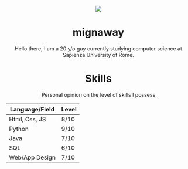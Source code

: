 <p align="center">
    <img src="https://user-images.githubusercontent.com/40722616/177396381-3c780981-1cb0-4cef-a29a-dd8ef4d7b5af.png">

<h1 align="center">mignaway</h1>

<p align="center">Hello there, I am a 20 y/o guy currently studying computer science at Sapienza University of Rome.</p>

<div align="center">
<h1 align="center">Skills</h1>

Personal opinion on the level of skills I possess

| Language/Field | Level |
| --- | --- |
| Html, Css, JS | 8/10 |
| Python | 9/10 |
| Java | 7/10 |
| SQL | 6/10 |
| Web/App Design | 7/10 |

</div>
